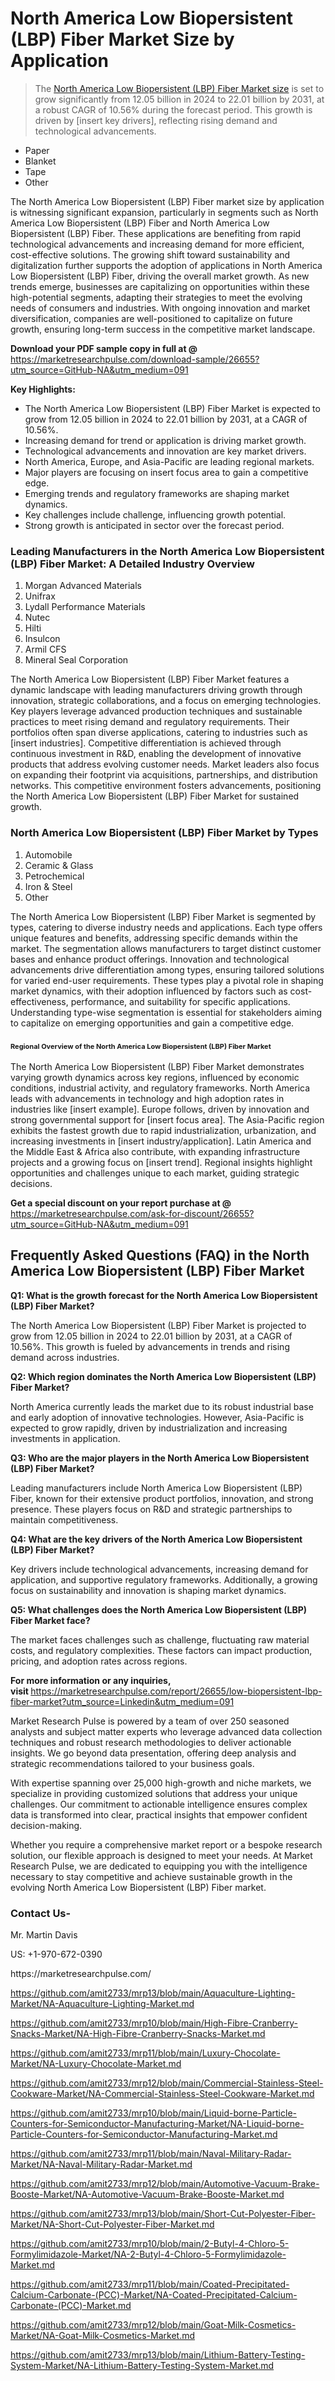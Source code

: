<h1>North America Low Biopersistent (LBP) Fiber Market&nbsp;Size by Application</h1><blockquote><p>The <a href="https://marketresearchpulse.com/download-sample/26655?utm_source=GitHub-NA&amp;utm_medium=091">North America Low Biopersistent (LBP) Fiber Market size</a> is set to grow significantly from 12.05 billion in 2024 to 22.01 billion by 2031, at a robust CAGR of 10.56% during the forecast period. This growth is driven by [insert key drivers], reflecting rising demand and technological advancements.</p></blockquote><ul><li>Paper<li> Blanket<li> Tape<li> Other</li></ul><p>The North America Low Biopersistent (LBP) Fiber market size by application is witnessing significant expansion, particularly in segments such as North America Low Biopersistent (LBP) Fiber and North America Low Biopersistent (LBP) Fiber. These applications are benefiting from rapid technological advancements and increasing demand for more efficient, cost-effective solutions. The growing shift toward sustainability and digitalization further supports the adoption of applications in North America Low Biopersistent (LBP) Fiber, driving the overall market growth. As new trends emerge, businesses are capitalizing on opportunities within these high-potential segments, adapting their strategies to meet the evolving needs of consumers and industries. With ongoing innovation and market diversification, companies are well-positioned to capitalize on future growth, ensuring long-term success in the competitive market landscape.</p><p><strong>Download your PDF sample copy in full at @ </strong><a href="https://marketresearchpulse.com/download-sample/26655?utm_source=GitHub-NA&amp;utm_medium=091">https://marketresearchpulse.com/download-sample/26655?utm_source=GitHub-NA&amp;utm_medium=091</a></p><p><strong>Key Highlights: </strong></p><ul><li>The North America Low Biopersistent (LBP) Fiber Market is expected to grow from 12.05 billion in 2024 to 22.01 billion by 2031, at a CAGR of 10.56%.</li><li>Increasing demand for trend or application is driving market growth.</li><li>Technological advancements and innovation are key market drivers.</li><li>North America, Europe, and Asia-Pacific are leading regional markets.</li><li>Major players are focusing on insert focus area to gain a competitive edge.</li><li>Emerging trends and regulatory frameworks are shaping market dynamics.</li><li>Key challenges include challenge, influencing growth potential.</li><li>Strong growth is anticipated in sector over the forecast period.</li></ul><h3>Leading Manufacturers in the North America Low Biopersistent (LBP) Fiber Market: A Detailed Industry Overview</h3><ol><li>Morgan Advanced Materials</li><li>Unifrax</li><li>Lydall Performance Materials</li><li>Nutec</li><li>Hilti</li><li>Insulcon</li><li>Armil CFS</li><li>Mineral Seal Corporation</li></ol><div class="flex max-w-full flex-col flex-grow"><div class="min-h-8 text-message flex w-full flex-col items-end gap-2 whitespace-normal break-words [.text-message+&amp;]:mt-5" dir="auto" data-message-author-role="assistant" data-message-id="fd8432e4-4910-450d-b182-61b7bfb0a01f" data-message-model-slug="gpt-4o"><div class="flex w-full flex-col gap-1 empty:hidden first:pt-[3px]"><div class="markdown prose w-full break-words dark:prose-invert light"><p>The North America Low Biopersistent (LBP) Fiber Market features a dynamic landscape with leading manufacturers driving growth through innovation, strategic collaborations, and a focus on emerging technologies. Key players leverage advanced production techniques and sustainable practices to meet rising demand and regulatory requirements. Their portfolios often span diverse applications, catering to industries such as [insert industries]. Competitive differentiation is achieved through continuous investment in R&amp;D, enabling the development of innovative products that address evolving customer needs. Market leaders also focus on expanding their footprint via acquisitions, partnerships, and distribution networks. This competitive environment fosters advancements, positioning the North America Low Biopersistent (LBP) Fiber Market for sustained growth.</p></div></div></div></div><h3>North America Low Biopersistent (LBP) Fiber Market by Types</h3><ol><li>Automobile<li> Ceramic & Glass<li> Petrochemical<li> Iron & Steel<li> Other</li></ol><div class="flex max-w-full flex-col flex-grow"><div class="min-h-8 text-message flex w-full flex-col items-end gap-2 whitespace-normal break-words [.text-message+&amp;]:mt-5" dir="auto" data-message-author-role="assistant" data-message-id="084470be-0bb7-4664-bddf-5156b4f41249" data-message-model-slug="gpt-4o-mini"><div class="flex w-full flex-col gap-1 empty:hidden first:pt-[3px]"><div class="markdown prose w-full break-words dark:prose-invert light"><p>The North America Low Biopersistent (LBP) Fiber Market is segmented by types, catering to diverse industry needs and applications. Each type offers unique features and benefits, addressing specific demands within the market. The segmentation allows manufacturers to target distinct customer bases and enhance product offerings. Innovation and technological advancements drive differentiation among types, ensuring tailored solutions for varied end-user requirements. These types play a pivotal role in shaping market dynamics, with their adoption influenced by factors such as cost-effectiveness, performance, and suitability for specific applications. Understanding type-wise segmentation is essential for stakeholders aiming to capitalize on emerging opportunities and gain a competitive edge.</p></div></div></div></div><h3><span style="font-size: 11px;">Regional Overview of the North America Low Biopersistent (LBP) Fiber Market</span></h3><div class="flex max-w-full flex-col flex-grow"><div class="min-h-8 text-message flex w-full flex-col items-end gap-2 whitespace-normal break-words [.text-message+&amp;]:mt-5" dir="auto" data-message-author-role="assistant" data-message-id="e9038762-ce64-4e30-91c9-9bd413514231" data-message-model-slug="gpt-4o-mini"><div class="flex w-full flex-col gap-1 empty:hidden first:pt-[3px]"><div class="markdown prose w-full break-words dark:prose-invert light"><p>The North America Low Biopersistent (LBP) Fiber Market demonstrates varying growth dynamics across key regions, influenced by economic conditions, industrial activity, and regulatory frameworks. North America leads with advancements in technology and high adoption rates in industries like [insert example]. Europe follows, driven by innovation and strong governmental support for [insert focus area]. The Asia-Pacific region exhibits the fastest growth due to rapid industrialization, urbanization, and increasing investments in [insert industry/application]. Latin America and the Middle East &amp; Africa also contribute, with expanding infrastructure projects and a growing focus on [insert trend]. Regional insights highlight opportunities and challenges unique to each market, guiding strategic decisions.</p></div></div></div></div><p><strong>Get a special discount on your report purchase at @ </strong><a href="https://marketresearchpulse.com/ask-for-discount/26655?utm_source=GitHub-NA&amp;utm_medium=091">https://marketresearchpulse.com/ask-for-discount/26655?utm_source=GitHub-NA&amp;utm_medium=091</a></p><h2>Frequently Asked Questions (FAQ) in the North America Low Biopersistent (LBP) Fiber Market</h2><p><strong>Q1: What is the growth forecast for the North America Low Biopersistent (LBP) Fiber Market?</strong></p><p>The North America Low Biopersistent (LBP) Fiber Market is projected to grow from 12.05 billion in 2024 to 22.01 billion by 2031, at a CAGR of 10.56%. This growth is fueled by advancements in trends and rising demand across industries.</p><p><strong>Q2: Which region dominates the North America Low Biopersistent (LBP) Fiber Market?</strong></p><p>North America currently leads the market due to its robust industrial base and early adoption of innovative technologies. However, Asia-Pacific is expected to grow rapidly, driven by industrialization and increasing investments in application.</p><p><strong>Q3: Who are the major players in the North America Low Biopersistent (LBP) Fiber Market?</strong></p><p>Leading manufacturers include North America Low Biopersistent (LBP) Fiber, known for their extensive product portfolios, innovation, and strong presence. These players focus on R&amp;D and strategic partnerships to maintain competitiveness.</p><p><strong>Q4: What are the key drivers of the North America Low Biopersistent (LBP) Fiber Market?</strong></p><p>Key drivers include technological advancements, increasing demand for application, and supportive regulatory frameworks. Additionally, a growing focus on sustainability and innovation is shaping market dynamics.</p><p><strong>Q5: What challenges does the North America Low Biopersistent (LBP) Fiber Market face?</strong></p><p>The market faces challenges such as challenge, fluctuating raw material costs, and regulatory complexities. These factors can impact production, pricing, and adoption rates across regions.</p><p><strong>For more information or any inquiries, visit&nbsp;</strong><a href="https://marketresearchpulse.com/report/26655/low-biopersistent-lbp-fiber-market?utm_source=Linkedin&utm_medium=091">https://marketresearchpulse.com/report/26655/low-biopersistent-lbp-fiber-market?utm_source=Linkedin&utm_medium=091</a></p><p>Market Research Pulse is powered by a team of over 250 seasoned analysts and subject matter experts who leverage advanced data collection techniques and robust research methodologies to deliver actionable insights. We go beyond data presentation, offering deep analysis and strategic recommendations tailored to your business goals.</p><p>With expertise spanning over 25,000 high-growth and niche markets, we specialize in providing customized solutions that address your unique challenges. Our commitment to actionable intelligence ensures complex data is transformed into clear, practical insights that empower confident decision-making.</p><p>Whether you require a comprehensive market report or a bespoke research solution, our flexible approach is designed to meet your needs. At Market Research Pulse, we are dedicated to equipping you with the intelligence necessary to stay competitive and achieve sustainable growth in the evolving North America Low Biopersistent (LBP) Fiber market.</p><h3><strong>Contact Us-</strong></h3><p>Mr. Martin Davis</p><p>US: +1-970-672-0390</p><p>https://marketresearchpulse.com/</p><p><a href="https://github.com/amit2733/mrp13/blob/main/Aquaculture-Lighting-Market/NA-Aquaculture-Lighting-Market.md">https://github.com/amit2733/mrp13/blob/main/Aquaculture-Lighting-Market/NA-Aquaculture-Lighting-Market.md</a></p><p><a href="https://github.com/amit2733/mrp10/blob/main/High-Fibre-Cranberry-Snacks-Market/NA-High-Fibre-Cranberry-Snacks-Market.md">https://github.com/amit2733/mrp10/blob/main/High-Fibre-Cranberry-Snacks-Market/NA-High-Fibre-Cranberry-Snacks-Market.md</a></p><p><a href="https://github.com/amit2733/mrp11/blob/main/Luxury-Chocolate-Market/NA-Luxury-Chocolate-Market.md">https://github.com/amit2733/mrp11/blob/main/Luxury-Chocolate-Market/NA-Luxury-Chocolate-Market.md</a></p><p><a href="https://github.com/amit2733/mrp12/blob/main/Commercial-Stainless-Steel-Cookware-Market/NA-Commercial-Stainless-Steel-Cookware-Market.md">https://github.com/amit2733/mrp12/blob/main/Commercial-Stainless-Steel-Cookware-Market/NA-Commercial-Stainless-Steel-Cookware-Market.md</a></p><p><a href="https://github.com/amit2733/mrp10/blob/main/Liquid-borne-Particle-Counters-for-Semiconductor-Manufacturing-Market/NA-Liquid-borne-Particle-Counters-for-Semiconductor-Manufacturing-Market.md">https://github.com/amit2733/mrp10/blob/main/Liquid-borne-Particle-Counters-for-Semiconductor-Manufacturing-Market/NA-Liquid-borne-Particle-Counters-for-Semiconductor-Manufacturing-Market.md</a></p><p><a href="https://github.com/amit2733/mrp11/blob/main/Naval-Military-Radar-Market/NA-Naval-Military-Radar-Market.md">https://github.com/amit2733/mrp11/blob/main/Naval-Military-Radar-Market/NA-Naval-Military-Radar-Market.md</a></p><p><a href="https://github.com/amit2733/mrp12/blob/main/Automotive-Vacuum-Brake-Booste-Market/NA-Automotive-Vacuum-Brake-Booste-Market.md">https://github.com/amit2733/mrp12/blob/main/Automotive-Vacuum-Brake-Booste-Market/NA-Automotive-Vacuum-Brake-Booste-Market.md</a></p><p><a href="https://github.com/amit2733/mrp13/blob/main/Short-Cut-Polyester-Fiber-Market/NA-Short-Cut-Polyester-Fiber-Market.md">https://github.com/amit2733/mrp13/blob/main/Short-Cut-Polyester-Fiber-Market/NA-Short-Cut-Polyester-Fiber-Market.md</a></p><p><a href="https://github.com/amit2733/mrp10/blob/main/2-Butyl-4-Chloro-5-Formylimidazole-Market/NA-2-Butyl-4-Chloro-5-Formylimidazole-Market.md">https://github.com/amit2733/mrp10/blob/main/2-Butyl-4-Chloro-5-Formylimidazole-Market/NA-2-Butyl-4-Chloro-5-Formylimidazole-Market.md</a></p><p><a href="https://github.com/amit2733/mrp11/blob/main/Coated-Precipitated-Calcium-Carbonate-(PCC)-Market/NA-Coated-Precipitated-Calcium-Carbonate-(PCC)-Market.md">https://github.com/amit2733/mrp11/blob/main/Coated-Precipitated-Calcium-Carbonate-(PCC)-Market/NA-Coated-Precipitated-Calcium-Carbonate-(PCC)-Market.md</a></p><p><a href="https://github.com/amit2733/mrp12/blob/main/Goat-Milk-Cosmetics-Market/NA-Goat-Milk-Cosmetics-Market.md">https://github.com/amit2733/mrp12/blob/main/Goat-Milk-Cosmetics-Market/NA-Goat-Milk-Cosmetics-Market.md</a></p><p><a href="https://github.com/amit2733/mrp13/blob/main/Lithium-Battery-Testing-System-Market/NA-Lithium-Battery-Testing-System-Market.md">https://github.com/amit2733/mrp13/blob/main/Lithium-Battery-Testing-System-Market/NA-Lithium-Battery-Testing-System-Market.md</a></p>
